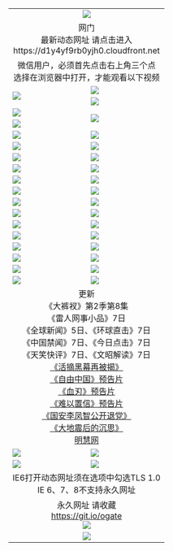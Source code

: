 ﻿<table>
  <tr></tr>
  <tr><td colspan=2 align=center><img src="https://cloud.githubusercontent.com/assets/11880933/13434984/f430fae2-e012-11e5-814f-c2df1e82b247.jpg" /></td></tr>
  <tr><td colspan=2 align=center>网门<br>最新动态网址 请点击进入
<br>https://d1y4yf9rb0yjh0.cloudfront.net
    </td>
  </tr>
  <tr>
    <td colspan=2 align=center>微信用户，必须首先点击右上角三个点<br>选择在浏览器中打开，才能观看以下视频</td>
  </tr>
  <tr>
    <td rowspan=2><a href="https://d1y4yf9rb0yjh0.cloudfront.net/ogUP.aspx?name=11DKC.mp4&count=T:2,2:8,1:16&from=github" target="_blank"><img src="https://d1y4yf9rb0yjh0.cloudfront.net/Up/11DKC1.jpg" /></a></td> 
    <td><div><a href="https://d1y4yf9rb0yjh0.cloudfront.net/ogUP.aspx?name=LRWS.mp4&count=7B:9,6B:44,5A:10,5B:35,4A:14,4B:19,3A:10,3B:26,2A:16,2B:21,1A:23,1B:29&current=7B:9" target="_blank"><img src="https://d1y4yf9rb0yjh0.cloudfront.net/Up/LRWS.jpg" /></a></td>
   </tr>
  <tr>
    <td><a href="https://d1y4yf9rb0yjh0.cloudfront.net/ogNiceVedio.aspx" target="_blank"><img src="https://d1y4yf9rb0yjh0.cloudfront.net/Up/TGKDY.jpg" /></a></td>
  </tr>
  <tr>
    <td><a href="https://d1y4yf9rb0yjh0.cloudfront.net/ogUP.aspx?name=JQR.mp4&count=2" target="_blank"><img src="https://d1y4yf9rb0yjh0.cloudfront.net/Up/JQR.jpg" /></a></td>   
    <td rowspan=2><a href="https://d1y4yf9rb0yjh0.cloudfront.net/ogUP.aspx?name=JP.mp4&count=9" target="_blank"><img src="https://d1y4yf9rb0yjh0.cloudfront.net/Up/JP.jpg" /></td>
  </tr>
  <tr>
    <td><a href="https://d1y4yf9rb0yjh0.cloudfront.net/ogUP.aspx?name=WH.mp4" target="_blank"><img src="https://d1y4yf9rb0yjh0.cloudfront.net/Up/WH.jpg" /></a></td>
  </tr>
  <tr>
    <td><a href="https://d1y4yf9rb0yjh0.cloudfront.net/ogUP.aspx?name=SSZJ.mp4&count=SP:6,480P:9" target="_blank"><img src="https://d1y4yf9rb0yjh0.cloudfront.net/Up/SSZJ.jpg" /></a></td>
    <td><a href="https://d1y4yf9rb0yjh0.cloudfront.net/ogUP.aspx?name=ZY.mp4&count=2015:16" target="_blank"><img src="https://d1y4yf9rb0yjh0.cloudfront.net/Up/ZY.jpg" /></a</td>
  </tr>
  <tr>
    <td><a href="https://d1y4yf9rb0yjh0.cloudfront.net/ogUP.aspx?name=XTFY.mp4&count=B:2,A:24" target="_blank"><img src="https://d1y4yf9rb0yjh0.cloudfront.net/Up/XTFY.jpg" /></a></td>
    <td><a href="https://d1y4yf9rb0yjh0.cloudfront.net/ogUP.aspx?name=1XQK.mp4&count=13" target="_blank"><img src="https://d1y4yf9rb0yjh0.cloudfront.net/Up/1XQK.jpg" /></a</td>
  </tr>
  <tr>
    <td><a href="https://d1y4yf9rb0yjh0.cloudfront.net/ogUP.aspx?name=1LYF.mp4&count=2" target="_blank"><img src="https://d1y4yf9rb0yjh0.cloudfront.net/Up/1LYF0.jpg" /></a></td>
    <td><a href="https://d1y4yf9rb0yjh0.cloudfront.net/ogUP.aspx?name=1ZGC.mp4&count=6" target="_blank"><img src="https://d1y4yf9rb0yjh0.cloudfront.net/Up/1ZGC0.jpg" /></a></td>
  </tr>
  <tr>
    <td><a href="https://d1y4yf9rb0yjh0.cloudfront.net/ogUP.aspx?name=1ZKM.mp4&count=3&current=3" target="_blank"><img src="https://d1y4yf9rb0yjh0.cloudfront.net/Up/1ZKM0.jpg" /></a></td>  
    <td><a href="https://d1y4yf9rb0yjh0.cloudfront.net/ogUP.aspx?name=1WWY.mp4&count=6&current=6" target="_blank"><img src="https://d1y4yf9rb0yjh0.cloudfront.net/Up/1WWY0.jpg" /></a></td>
  </tr>
  <tr>
    <td><a href="https://d1y4yf9rb0yjh0.cloudfront.net/ogUP.aspx?name=10JGY.mp4&count=3" target="_blank"><img src="https://d1y4yf9rb0yjh0.cloudfront.net/Up/10JGY0.jpg" /></a></td>
    <td><a href="https://d1y4yf9rb0yjh0.cloudfront.net/ogUP.aspx?name=10CYS.mp4&count=2" target="_blank"><img src="https://d1y4yf9rb0yjh0.cloudfront.net/Up/10CYS0.jpg" /></a></td>
  </tr>
  <tr>
    <td><a href="https://d1y4yf9rb0yjh0.cloudfront.net/ogUP.aspx?name=4SQQ.mp4&count=201603:5,201602:20,201601:21&current=201603:5" target="_blank"><img src="https://d1y4yf9rb0yjh0.cloudfront.net/Up/4SQQ0.jpg"/></a></td>
    <td><a href="https://d1y4yf9rb0yjh0.cloudfront.net/ogUP.aspx?name=4SHQ.mp4&count=201603:7,201602:27,201601:28&current=201603:7" target="_blank"><img src="https://d1y4yf9rb0yjh0.cloudfront.net/Up/4SHQ0.jpg"/></a></td>
  </tr>
  <tr>
    <td><a href="https://d1y4yf9rb0yjh0.cloudfront.net/ogUP.aspx?name=4SZG.mp4&count=201603:6,201602:21,201601:23&current=201603:6" target="_blank"><img src="https://d1y4yf9rb0yjh0.cloudfront.net/Up/4SZG0.jpg"/></a></td>
    <td><a href="https://d1y4yf9rb0yjh0.cloudfront.net/ogUP.aspx?name=4SDJ.mp4&count=201603A:6,201603B:4,201602A:24,201602B:7,201601A:48,201601B:6&current=201603A:6" target="_blank"><img src="https://d1y4yf9rb0yjh0.cloudfront.net/Up/4SDJ0.jpg"/></a></td>
  </tr>
  <tr>
    <td><a href="https://d1y4yf9rb0yjh0.cloudfront.net/ogUP.aspx?name=4CTX.mp4&count=201603:2,201602:3,201601:4&current=201603:2" target="_blank"><img src="https://d1y4yf9rb0yjh0.cloudfront.net/Up/4CTX0.jpg"/></a></td>
    <td><a href="https://d1y4yf9rb0yjh0.cloudfront.net/ogUP.aspx?name=4CWZ.mp4&count=201603:1,201602:4,201601:4&current=201603:1" target="_blank"><img src="https://d1y4yf9rb0yjh0.cloudfront.net/Up/4CWZ0.jpg"/></a></td>
  </tr>
  <tr>
    <td><a href="https://d1y4yf9rb0yjh0.cloudfront.net/onUP.aspx?name=https://d2t6x1lwzcff38.cloudfront.net/" target="_blank"><img src="https://d1y4yf9rb0yjh0.cloudfront.net/Up/0DTW.jpg"/></a></td>
    <td><a href="https://d1y4yf9rb0yjh0.cloudfront.net/onUP.aspx?name=https://d240ns8up8earz.cloudfront.net/acenter/" target="_blank"><img src="https://d1y4yf9rb0yjh0.cloudfront.net/Up/0TDW.jpg" /></a></td>
  </tr>
  <tr>
    <td><a href="https://d1y4yf9rb0yjh0.cloudfront.net/onUP.aspx?name=https://d4508d6vomz2p.cloudfront.net/gb/nsc413.htm" target="_blank"><img src="https://d1y4yf9rb0yjh0.cloudfront.net/Up/0DJY.jpg" /></a></td>
    <td><a href="https://d1y4yf9rb0yjh0.cloudfront.net/onUP.aspx?name=https://d3bxwq7vzudb5l.cloudfront.net/xtr/gb/prog204.html" target="_blank"><img src="https://d1y4yf9rb0yjh0.cloudfront.net/Up/0XTR.jpg" /></a></td>
  </tr>
  <tr>
    <td><a href="https://d1y4yf9rb0yjh0.cloudfront.net/onUP.aspx?name=https://d3aj00iefsmfgc.cloudfront.net/" target="_blank"><img src="https://d1y4yf9rb0yjh0.cloudfront.net/Up/0MHW.jpg" /></a></td>
    <td><a href="https://d1y4yf9rb0yjh0.cloudfront.net/onUP.aspx?name=https://d1lcj91uv80klr.cloudfront.net/" target="_blank"><img src="https://d1y4yf9rb0yjh0.cloudfront.net/Up/0ZJW.jpg" /></a></td>
  </tr>
  <tr>
    <td><a href="https://d1y4yf9rb0yjh0.cloudfront.net/ogUP.aspx?name=0FG.zip" target="_blank"><img src="https://d1y4yf9rb0yjh0.cloudfront.net/Up/0FG.jpg" /></a></td>
    <td><a href="https://d1y4yf9rb0yjh0.cloudfront.net/ogUP.aspx?name=0FGA.apk" target="_blank"><img src="https://d1y4yf9rb0yjh0.cloudfront.net/Up/0FGA.jpg" /></a></td>
  </tr>
  <tr>
    <td><a href="https://d1y4yf9rb0yjh0.cloudfront.net/ogUP.aspx?name=0U.zip" target="_blank"><img src="https://d1y4yf9rb0yjh0.cloudfront.net/Up/0U.jpg" /></a></td>
    <td><a href="https://d1y4yf9rb0yjh0.cloudfront.net/ogUP.aspx?name=0UA.apk" target="_blank"><img src="https://d1y4yf9rb0yjh0.cloudfront.net/Up/0UA.jpg" /></a></td>
  </tr>
  <tr>
    <td><a href="https://d1y4yf9rb0yjh0.cloudfront.net/ogUP.aspx?name=0iPPOTV.zip" target="_blank"><img src="https://d1y4yf9rb0yjh0.cloudfront.net/Up/0iPPOTV.jpg" /></a></td>
    <td><a href="https://d1y4yf9rb0yjh0.cloudfront.net/ogUP.aspx?name=0iNTD.apk" target="_blank"><img src="https://d1y4yf9rb0yjh0.cloudfront.net/Up/0iNTD.jpg" /></a></td>
  </tr>
  <tr>
    <td colspan=2 align=center>更新<br>
      《大裤衩》第2季第8集<br>
      《雷人网事小品》7日<br>
      《全球新闻》5日、《环球直击》7日<br>
      《中国禁闻》7日、《今日点击》7日<br>
      《天笑快评》7日、《文昭解读》7日<br>
      <a href="https://d1y4yf9rb0yjh0.cloudfront.net/ogUP.aspx?name=SSZJ480P9.mp4" target="_blank">《活摘黑幕再被揭》</a><br>
      <a href="https://d1y4yf9rb0yjh0.cloudfront.net/ogUP.aspx?name=11ZYZG0.mp4" target="_blank">《自由中国》预告片</a><br>
      <a href="https://d1y4yf9rb0yjh0.cloudfront.net/ogUP.aspx?name=11XR.mp4" target="_blank">《血刃》预告片</a><br>
      <a href="https://d1y4yf9rb0yjh0.cloudfront.net/ogUP.aspx?name=11NYZX.mp4&count=2" target="_blank">《难以置信》预告片</a><br>
      <a href="https://d1y4yf9rb0yjh0.cloudfront.net/ogUP.aspx?name=4LFZ.mp4" target="_blank">《国安李凤智公开退党》</a><br>
      <a href="https://d1y4yf9rb0yjh0.cloudfront.net/ogUP.aspx?name=4DDZHDCS.mp4" target="_blank">《大地震后的沉思》</a><br>
      <a href="https://d1y4yf9rb0yjh0.cloudfront.net/onUP.aspx?name=https://www.minghui.org/" target="_blank">明慧网</a></td>
    </td>
  </tr>
  <tr>
    <td><a href="https://d1y4yf9rb0yjh0.cloudfront.net/ogNice.aspx" target="_blank"><img src="https://d1y4yf9rb0yjh0.cloudfront.net/Up/0WCYY.jpg" /></a></td>
    <td><a href="https://d1y4yf9rb0yjh0.cloudfront.net/onCO.aspx?ob=600%E4%BA%8B%E7%89%A9&op=%E5%A2%9E%E5%88%A0%E6%94%B9&args=WH1~%23%E7%B1%BB%E5%9E%8B6%E6%96%B0%E9%97%BB%7c%23%E7%B1%BB%E5%9E%8B6%E8%AF%84%E8%AE%BA&mode=" target="_blank"><img src="https://d1y4yf9rb0yjh0.cloudfront.net/Up/0WZTT.jpg" /></a></td> 
  </tr>
  <tr>
    <td><a href="https://d1y4yf9rb0yjh0.cloudfront.net/ogDY.aspx" target="_blank"><img src="https://d1y4yf9rb0yjh0.cloudfront.net/Up/0FK.jpg" /></a></td>
    <td><a href="https://d1y4yf9rb0yjh0.cloudfront.net/ogST.aspx" target="_blank"><img src="https://d1y4yf9rb0yjh0.cloudfront.net/Up/0ST.jpg" /></a></td> 
  </tr>
  <tr>
    <td colspan=2 align=center>IE6打开动态网址须在选项中勾选TLS 1.0<br/>IE 6、7、8不支持永久网址<br/>
      <!--微信可扫描以下临时二维码<br/>https://bit.ly/1mBQHW8<br/><a href="https://d1y4yf9rb0yjh0.cloudfront.net/Up/0WMGDL3.png" target="_blank"><img src="https://d1y4yf9rb0yjh0.cloudfront.net/Up/0WMGD3.png"/></a><br-->
  </tr>
  <tr>
    <td colspan=2 align=center>永久网址 请收藏<br/><a href="https://git.io/ogate" target="_blank">https://git.io/ogate</a><br/><a href="https://d1y4yf9rb0yjh0.cloudfront.net/Up/0WMGDL2.png" target="_blank"><img src="https://d1y4yf9rb0yjh0.cloudfront.net/Up/0WMGD2.png"/></a></td>
  </tr>
  <tr>
    <td colspan=2 align=center><a href="https://d1y4yf9rb0yjh0.cloudfront.net/ogUP.aspx?name=0oGate.apk" target="_blank"><img src="https://d1y4yf9rb0yjh0.cloudfront.net/Up/0WMAZ.jpg" /></a></td>
  </tr>
  <!--tr>
    <td colspan=2 align=center>可能失效的动态网址
    </td>
  </tr-->
</table>
